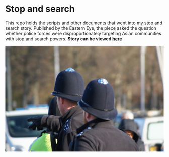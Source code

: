# Stop and search

This repo holds the scripts and other documents that went into my stop and search story. Published by the Eastern Eye, the piece asked the question whether police forces were disproportionately targeting Asian communities with stop and search powers. **Story can be viewed [here](https://gwilloughby99.github.io/2021-01-21-stopandsearch-analysis/)**

<img src="latest-police-officers.jpg">

